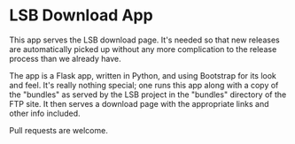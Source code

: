 # LSB Download App

This app serves the LSB download page.  It's needed so that new
releases are automatically picked up without any more complication to
the release process than we already have.

The app is a Flask app, written in Python, and using Bootstrap for its
look and feel.  It's really nothing special; one runs this app along
with a copy of the "bundles" as served by the LSB project in the
"bundles" directory of the FTP site.  It then serves a download page
with the appropriate links and other info included.

Pull requests are welcome.
